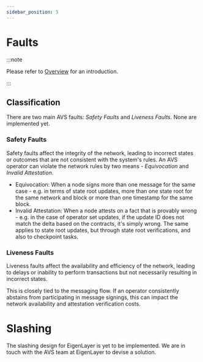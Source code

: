 ```yaml
---
sidebar_position: 5
---
```


# Faults

:::note

Please refer to [Overview](./overview.md) for an introduction.

:::

## Classification

There are two main AVS faults: _Safety Faults_ and _Liveness Faults_. None are
implemented yet.

### Safety Faults

Safety faults affect the integrity of the network, leading to incorrect states
or outcomes that are not consistent with the system's rules. An AVS operator
can violate the network rules by two means - _Equivocation_ and
_Invalid Attestation_.

* Equivocation: When a node signs more than one message for the same case -
  e.g. in terms of state root updates, more than one state root for the same
  network and block or more than one timestamp for the same block.
* Invalid Attestation: When a node attests on a fact that is provably wrong -
  e.g. in the case of operator set updates, if the update ID does not match the
  delta based on the contracts, it's simply wrong. The same applies to state
  root updates, but through state root verifications, and also to checkpoint
  tasks.

### Liveness Faults

Liveness faults affect the availability and efficiency of the network, leading
to delays or inability to perform transactions but not necessarily resulting
in incorrect states.

This is closely tied to the messaging flow. If an operator consistently
abstains from participating in message signings, this can impact the network
availability and attestation verification costs.

# Slashing

The slashing design for EigenLayer is yet to be implemented. We are in touch with the AVS team at
EigenLayer to devise a solution.
